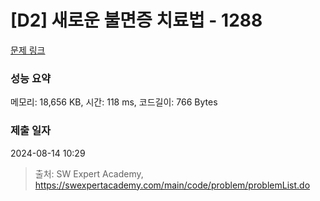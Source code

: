 # [D2] 새로운 불면증 치료법 - 1288 

[문제 링크](https://swexpertacademy.com/main/code/problem/problemDetail.do?contestProbId=AV18_yw6I9MCFAZN) 

### 성능 요약

메모리: 18,656 KB, 시간: 118 ms, 코드길이: 766 Bytes

### 제출 일자

2024-08-14 10:29



> 출처: SW Expert Academy, https://swexpertacademy.com/main/code/problem/problemList.do
